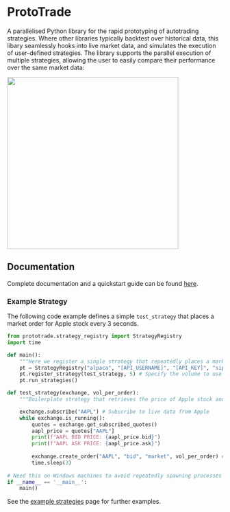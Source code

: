 # ProtoTrade

A parallelised Python library for the rapid prototyping of autotrading strategies. Where other libraries typically backtest over historical data, this libary seamlessly hooks into live market data, and simulates the execution of user-defined strategies. The library supports the parallel execution of multiple strategies, allowing the user to easily compare their performance over the same market data:


<img src="https://user-images.githubusercontent.com/8079722/218773459-85885323-8d66-45cc-9a91-f1f6694aaa85.jpg" width="400">

## Documentation

Complete documentation and a quickstart guide can be found [here](https://scott943.github.io/Prototrade_Docs/quickstart.html).


### Example Strategy

The following code example defines a simple `test_strategy` that places a market order for Apple stock every 3 seconds.

```python
from prototrade.strategy_registry import StrategyRegistry
import time

def main():
    """Here we register a single strategy that repeatedly places a market order for Apple with a volume of 5."""
    pt = StrategyRegistry("alpaca", "[API_USERNAME]", "[API_KEY]", "sip")
    pt.register_strategy(test_strategy, 5) # Specify the volume to use here (as a contrived example)
    pt.run_strategies()

def test_strategy(exchange, vol_per_order):
    """Boilerplate strategy that retrieves the price of Apple stock and places a market order every 3 seconds."""

    exchange.subscribe("AAPL") # Subscribe to live data from Apple
    while exchange.is_running():
        quotes = exchange.get_subscribed_quotes()
        aapl_price = quotes["AAPL"]
        print(f"AAPL BID PRICE: {aapl_price.bid}")
        print(f"AAPL ASK PRICE: {aapl_price.ask}")
        
        exchange.create_order("AAPL", "bid", "market", vol_per_order) # Example of placing an order 
        time.sleep(3)
        
# Need this on Windows machines to avoid repeatedly spawning processes
if __name__ == '__main__': 
    main()
```
                    
See the [example strategies](https://scott943.github.io/Prototrade_Docs/example_strategies.html) page for further examples.
